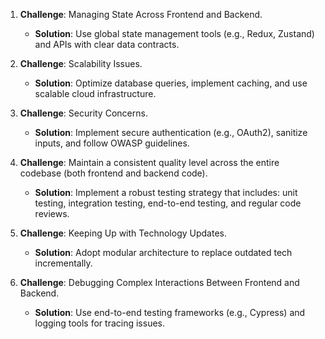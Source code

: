 1. **Challenge**: Managing State Across Frontend and Backend.  
   * **Solution**: Use global state management tools (e.g., Redux, Zustand) and APIs with clear data contracts.  

2. **Challenge**: Scalability Issues.  
   * **Solution**: Optimize database queries, implement caching, and use scalable cloud infrastructure.  

3. **Challenge**: Security Concerns.  
   * **Solution**: Implement secure authentication (e.g., OAuth2), sanitize inputs, and follow OWASP guidelines.  

4. **Challenge**: Maintain a consistent quality level across the entire codebase (both frontend and backend code).  
   * **Solution**: Implement a robust testing strategy that includes: unit testing, integration testing, end-to-end testing, and regular code reviews.  

5. **Challenge**: Keeping Up with Technology Updates.  
   * **Solution**: Adopt modular architecture to replace outdated tech incrementally.  

6. **Challenge**: Debugging Complex Interactions Between Frontend and Backend.  
   * **Solution**: Use end-to-end testing frameworks (e.g., Cypress) and logging tools for tracing issues. 